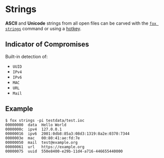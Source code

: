 # Strings
**ASCII** and **Unicode** strings from all open files can be carved with the [`fox strings`](../../basics/usage/strings.md) command or using a [hotkey](../ui/keymap.md).

## Indicator of Compromises
Built-in detection of:

- `UUID`
- `IPv4`
- `IPv6`
- `MAC`
- `URL`
- `Mail`

## Example
```console
$ fox strings -pi testdata/test.ioc
00000000  data  Hello World
0000000c  ipv4  127.0.0.1
00000016  ipv6  2001:0db8:85a3:08d3:1319:8a2e:0370:7344
0000003e  mac   00:80:41:ae:fd:7e
00000050  mail  test@example.org
00000061  url   https://example.org
00000075  uuid  550e8400-e29b-11d4-a716-446655440000
```
